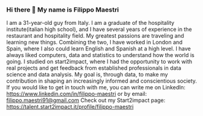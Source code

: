 ### Hi there 👋 My name is Filippo Maestri

I am a 31-year-old guy from Italy. I am a graduate of the hospitality institute(italian high school), and I have several years of experience in the restaurant and hospitality field. My greatest passions are traveling and learning new things. Combining the two, I have worked in London and Spain, where I also could learn English and Spanish at a high level. I have always liked computers, data and statistics to understand how the world is going. I studied on start2impact, where I had the opportunity to work with real projects and get feedback from established professionals in data science and data analysis. My goal is, through data, to make my contribution in shaping an increasingly informed and conscientious society. If you would like to get in touch with me, you can write me on LinkedIn: https://www.linkedin.com/in/filippo-maestri or by email: filippo.maestri91@gmail.com Check out my Start2impact page: https://talent.start2impact.it/profile/filippo-maestri

